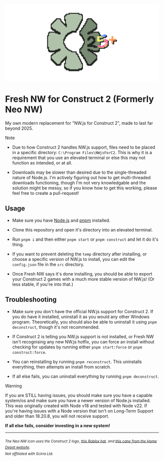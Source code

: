 ![icon as scuffed as the program](./icon_rm-banner.png)

# Fresh NW for Construct 2 (Formerly Neo NW)
My own modern replacement for "NW.js for Construct 2", made to last far beyond 2025.



> [!NOTE]
> - Due to how Construct 2 handles NW.js support, files need to be placed in a specific directory: `C:\Program Files\NWjsForC2`. This is why it is a requirement that you use an elevated terminal or else this may not function as intended, or at all.
>
> - Downloads may be slower than desired due to the single-threaded nature of Node.js. I'm actively figuring out how to get multi-threaded downloads functioning, though I'm not very knowledgable and the solution might be messy, so if you know how to get this working, please feel free to create a pull-request!

## Usage

- Make sure you have [Node.js](https://nodejs.org) and [pnpm](https://pnpm.io) installed.

- Clone this repository and open it's directory into an elevated terminal.

- Run `pnpm i` and then either `pnpm start` or `pnpm construct` and let it do it's thing.

- If you want to prevent deleting the `temp` directory after installing, or choose a specific version of NW.js to install, you can edit the `config.json` file in the `src` directory.

- Once Fresh NW says it's done installing, you should be able to export your Construct 2 games with a much more stable version of NW.js! (Or less stable, if you're into that.)
      
## Troubleshooting

- Make sure you don't have the official NW.js support for Construct 2. If you do have it installed, uninstall it as you would any other Windows program. Theoretically, you should also be able to uninstall it using `pnpm deconstruct`, though it's not recommended.

- If Construct 2 is telling you NW.js support is not installed, or Fresh NW isn't recognising any new NW.js hotfix, you can force an install without checking for updates by running either `pnpm start:force` or `pnpm construct:force`.

- You can reinstalling by running `pnpm reconstruct`. This uninstalls everything, then attempts an install from scratch.

- If all else fails, you can uninstall everything by running `pnpm deconstruct`.


> [!WARNING]
>
> If you are STILL having issues, you should make sure you have a capable system/os and make sure you have a newer version of Node.js installed. This was originally created with Node v18 and tested with Node v22. If you're having issues with a Node version that isn't on Long-Term Support and older than 18.20.8, you will not receive support.
>
> **If all else fails, consider investing in a new system!**
>

----

<sub><i>The Neo NW icon uses the Construct 2 logo, <a href="https://www.roblox.com/catalog/122415713240099/Sonic-Ova-Movie-Iconic-Pink-Hat">this Roblox hat</a>, and <a href="https://www.homedepot.com/p/Brazos-Walking-Sticks-37-in-Twisted-Walnut-Walking-Cane-502-3000-0281/205856200">this cane from the Home Depot website</a>.</i></sub>       
<sub><i>Not affiliated with Scirra Ltd.</i></sub>